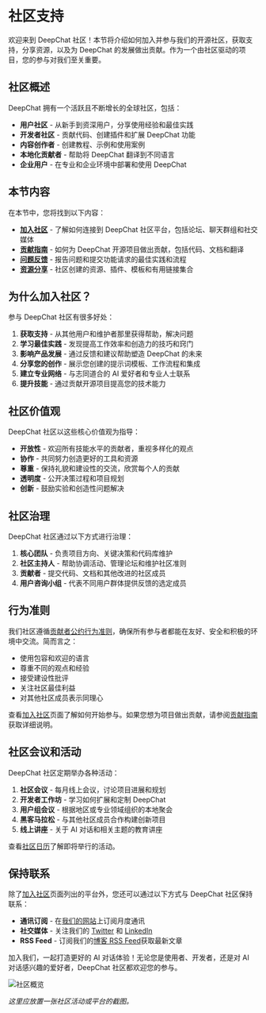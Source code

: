 # 社区支持

欢迎来到 DeepChat 社区！本节将介绍如何加入并参与我们的开源社区，获取支持，分享资源，以及为 DeepChat 的发展做出贡献。作为一个由社区驱动的项目，您的参与对我们至关重要。

## 社区概述

DeepChat 拥有一个活跃且不断增长的全球社区，包括：

- **用户社区** - 从新手到资深用户，分享使用经验和最佳实践
- **开发者社区** - 贡献代码、创建插件和扩展 DeepChat 功能
- **内容创作者** - 创建教程、示例和使用案例
- **本地化贡献者** - 帮助将 DeepChat 翻译到不同语言
- **企业用户** - 在专业和企业环境中部署和使用 DeepChat

## 本节内容

在本节中，您将找到以下内容：

- **[加入社区](./join.md)** - 了解如何连接到 DeepChat 社区平台，包括论坛、聊天群组和社交媒体
- **[贡献指南](./contributing.md)** - 如何为 DeepChat 开源项目做出贡献，包括代码、文档和翻译
- **[问题反馈](./issue-report.md)** - 报告问题和提交功能请求的最佳实践和流程
- **[资源分享](./resources.md)** - 社区创建的资源、插件、模板和有用链接集合

## 为什么加入社区？

参与 DeepChat 社区有很多好处：

1. **获取支持** - 从其他用户和维护者那里获得帮助，解决问题
2. **学习最佳实践** - 发现提高工作效率和创造力的技巧和窍门
3. **影响产品发展** - 通过反馈和建议帮助塑造 DeepChat 的未来
4. **分享您的创作** - 展示您创建的提示词模板、工作流程和集成
5. **建立专业网络** - 与志同道合的 AI 爱好者和专业人士联系
6. **提升技能** - 通过贡献开源项目提高您的技术能力

## 社区价值观

DeepChat 社区以这些核心价值观为指导：

- **开放性** - 欢迎所有技能水平的贡献者，重视多样化的观点
- **协作** - 共同努力创造更好的工具和资源
- **尊重** - 保持礼貌和建设性的交流，欣赏每个人的贡献
- **透明度** - 公开决策过程和项目规划
- **创新** - 鼓励实验和创造性问题解决

## 社区治理

DeepChat 社区通过以下方式进行治理：

1. **核心团队** - 负责项目方向、关键决策和代码库维护
2. **社区主持人** - 帮助协调活动、管理论坛和维护社区准则
3. **贡献者** - 提交代码、文档和其他改进的社区成员
4. **用户咨询小组** - 代表不同用户群体提供反馈的选定成员

## 行为准则

我们社区遵循[贡献者公约行为准则](https://www.contributor-covenant.org/)，确保所有参与者都能在友好、安全和积极的环境中交流。简而言之：

- 使用包容和欢迎的语言
- 尊重不同的观点和经验
- 接受建设性批评
- 关注社区最佳利益
- 对其他社区成员表示同理心

查看[加入社区](./join.md)页面了解如何开始参与。如果您想为项目做出贡献，请参阅[贡献指南](./contributing.md)获取详细说明。

## 社区会议和活动

DeepChat 社区定期举办各种活动：

1. **社区会议** - 每月线上会议，讨论项目进展和规划
2. **开发者工作坊** - 学习如何扩展和定制 DeepChat
3. **用户组会议** - 根据地区或专业领域组织的本地聚会
4. **黑客马拉松** - 与其他社区成员合作构建创新项目
5. **线上讲座** - 关于 AI 对话和相关主题的教育讲座

查看[社区日历](https://deepchat.thinkinai.xyz/community/events)了解即将举行的活动。

## 保持联系

除了[加入社区](./join.md)页面列出的平台外，您还可以通过以下方式与 DeepChat 社区保持联系：

- **通讯订阅** - 在[我们的网站](https://deepchat.thinkinai.xyz/subscribe)上订阅月度通讯
- **社交媒体** - 关注我们的 [Twitter](https://twitter.com/deepchatai) 和 [LinkedIn](https://linkedin.com/company/deepchatai)
- **RSS Feed** - 订阅我们的[博客 RSS Feed](https://deepchat.thinkinai.xyz/blog/feed.xml)获取最新文章

加入我们，一起打造更好的 AI 对话体验！无论您是使用者、开发者，还是对 AI 对话感兴趣的爱好者，DeepChat 社区都欢迎您的参与。

![社区概览](https://deepchat.thinkinai.xyz/chat-screenshot.png)

*这里应放置一张社区活动或平台的截图。* 